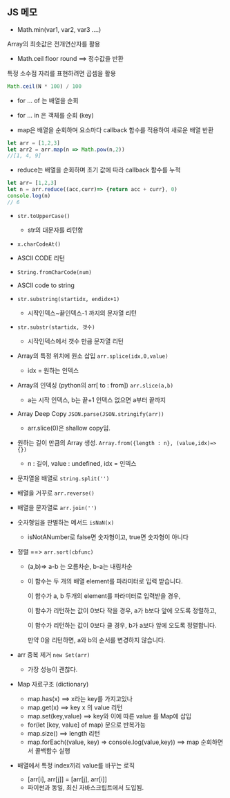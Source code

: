 ## JS 메모

- Math.min(var1, var2, var3 ....)

Array의 최솟값은 전개연산자를 활용 




- Math.ceil floor round ==> 정수값을 반환

특정 소수점 자리를 표현하려면 곱셈을 활용

```javascript
Math.ceil(N * 100) / 100
```



- for ... of 는 배열을 순회
- for ... in 은 객체를 순회 (key)



- map은 배열을 순회하며 요소마다 callback 함수를 적용하여 새로운 배열 반환

```javascript
let arr = [1,2,3]
let arr2 = arr.map(n => Math.pow(n,2))
//[1, 4, 9]
```



- reduce는 배열을 순회하며 초기 값에 따라 callback 함수를 누적

```javascript
let arr= [1,2,3]
let n = arr.reduce((acc,curr)=> {return acc + curr}, 0)
console.log(n)
// 6
```



- `str.toUpperCase()` 
  - str의 대문자를 리턴함



-  `x.charCodeAt()`
  - ASCII CODE 리턴



-  `String.fromCharCode(num)` 
  - ASCII code to string



- `str.substring(startidx, endidx+1)`  
  - 시작인덱스~끝인덱스-1 까지의 문자열 리턴



- `str.substr(startidx, 갯수)` 
  - 시작인덱스에서 갯수 만큼 문자열 리턴



- Array의 특정 위치에 원소 삽입 `arr.splice(idx,0,value)`
  - idx = 원하는 인덱스



- Array의 인덱싱 (python의 arr[ to :  from]) `arr.slice(a,b)`
  - a는 시작 인덱스, b는 끝+1 인덱스 없으면 a부터 끝까지



- Array Deep Copy `JSON.parse(JSON.stringify(arr))`
  - arr.slice(0)은 shallow copy임.



- 원하는 길이 만큼의 Array 생성. `Array.from({length : n}, (value,idx)=> {})`
  - n : 길이, value : undefined, idx = 인덱스



- 문자열을 배열로 `string.split('')`
- 배열을 거꾸로 `arr.reverse()`
- 배열을 문자열로 `arr.join('')`



- 숫자형임을 판별하는 메서드 `isNaN(x)` 
  - isNotANumber로 false면 숫자형이고, true면 숫자형이 아니다 



- 정렬 ==> `arr.sort(cbfunc)`
  - (a,b)=> a-b 는 오름차순, b-a는 내림차순
  
  - 이 함수는 두 개의 배열 element를 파라미터로 입력 받습니다.
  
    이 함수가 a, b 두개의 element를 파라미터로 입력받을 경우,
  
    이 함수가 리턴하는 값이 0보다 작을 경우, a가 b보다 앞에 오도록 정렬하고,
  
    이 함수가 리턴하는 값이 0보다 클 경우, b가 a보다 앞에 오도록 정렬합니다.
  
    만약 0을 리턴하면, a와 b의 순서를 변경하지 않습니다.



- arr 중복 제거  `new Set(arr)`
  - 가장 성능이 괜찮다.



- Map 자료구조 (dictionary) 
  - map.has(x) ==> x라는 key를 가지고있나
  - map.get(x) ==> key x 의 value 리턴
  - map.set(key,value) ==> key와 이에 따른 value 를 Map에 삽입
  - for(let [key, value] of map)  문으로 반복가능
  - map.size() ==> length 리턴
  - map.forEach((value, key) => console.log(value,key)) ==> map 순회하면서 콜백함수 실행





- 배열에서 특정 index끼리 value를 바꾸는 로직
  - [arr[i], arr[j]] = [arr[j], arr[i]]
  - 파이썬과 동일, 최신 자바스크립트에서 도입됨.
